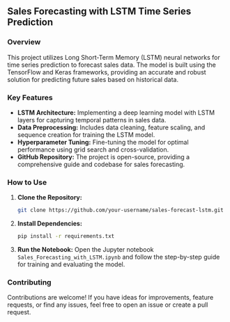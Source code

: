 ## Sales Forecasting with LSTM Time Series Prediction

### Overview

This project utilizes Long Short-Term Memory (LSTM) neural networks for time series prediction to forecast sales data. The model is built using the TensorFlow and Keras frameworks, providing an accurate and robust solution for predicting future sales based on historical data.

### Key Features

- **LSTM Architecture:** Implementing a deep learning model with LSTM layers for capturing temporal patterns in sales data.
- **Data Preprocessing:** Includes data cleaning, feature scaling, and sequence creation for training the LSTM model.
- **Hyperparameter Tuning:** Fine-tuning the model for optimal performance using grid search and cross-validation.
- **GitHub Repository:** The project is open-source, providing a comprehensive guide and codebase for sales forecasting.

### How to Use

1. **Clone the Repository:**
   ```bash
   git clone https://github.com/your-username/sales-forecast-lstm.git
   ```

2. **Install Dependencies:**
   ```bash
   pip install -r requirements.txt
   ```

3. **Run the Notebook:**
   Open the Jupyter notebook `Sales_Forecasting_with_LSTM.ipynb` and follow the step-by-step guide for training and evaluating the model.

### Contributing

Contributions are welcome! If you have ideas for improvements, feature requests, or find any issues, feel free to open an issue or create a pull request.
